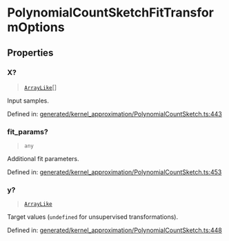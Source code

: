 # PolynomialCountSketchFitTransformOptions

## Properties

### X?

> [`ArrayLike`](../types/ArrayLike.md)[]

Input samples.

Defined in:  [generated/kernel\_approximation/PolynomialCountSketch.ts:443](https://github.com/transitive-bullshit/scikit-learn-ts/blob/b59c1ff/packages/sklearn/src/generated/kernel_approximation/PolynomialCountSketch.ts#L443)

### fit\_params?

> `any`

Additional fit parameters.

Defined in:  [generated/kernel\_approximation/PolynomialCountSketch.ts:453](https://github.com/transitive-bullshit/scikit-learn-ts/blob/b59c1ff/packages/sklearn/src/generated/kernel_approximation/PolynomialCountSketch.ts#L453)

### y?

> [`ArrayLike`](../types/ArrayLike.md)

Target values (`undefined` for unsupervised transformations).

Defined in:  [generated/kernel\_approximation/PolynomialCountSketch.ts:448](https://github.com/transitive-bullshit/scikit-learn-ts/blob/b59c1ff/packages/sklearn/src/generated/kernel_approximation/PolynomialCountSketch.ts#L448)
